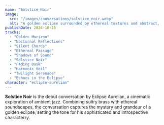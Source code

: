 ```yaml
---
name: "Solstice Noir"
image:
  src: "/images/conversations/solstice_noir.webp"
  alt: "A golden eclipse surrounded by ethereal textures and abstract, smoky patterns on a dark background, evoking themes of mystery and ambient jazz."
publishDate: 2024-10-15
tracks:
  - "Golden Horizon"
  - "Nocturnal Reflections"
  - "Silent Chords"
  - "Ethereal Passage"
  - "Shadows of Sound"
  - "Solstice Noir"
  - "Fading Dusk"
  - "Harmonic Veil"
  - "Twilight Serenade"
  - "Echoes in the Eclipse"
character: "eclipse-aurelian"
---
```


**Solstice Noir** is the debut conversation by Eclipse Aurelian, a cinematic exploration of ambient jazz. Combining sultry brass with ethereal soundscapes, the conversation captures the mystery and grandeur of a golden eclipse, setting the tone for his sophisticated and introspective characterry.
